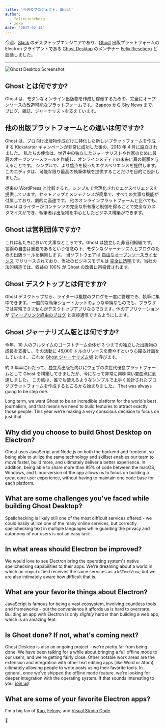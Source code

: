 ```yaml
---
title: '今週のプロジェクト: Ghost'
author:
  - felixrieseberg
  - zeke
date: '2017-02-14'
---
```


今週、[Slack](https://slack.com/) のデスクトップエンジニアであり、[Ghost](https://ghost.org/) 出版プラットフォームの Electron クライアントである [Ghost Desktop](https://ghost.org/downloads/) のメンテナー [Felix Rieseberg](https://felixrieseberg.com/) と談話しました。

---

<div class="pt-5">
  <img src="https://cloud.githubusercontent.com/assets/2289/22913898/7396b0de-f222-11e6-8e5d-147a7ced37a9.png" alt="Ghost Desktop Screenshot"> 
</div>

## Ghost とは何ですか?

Ghost は、モダンなオンライン出版物を作成し稼働するための、完全にオープンソースの改造可能なプラットフォームです。 Zappos から Sky News まで、ブログ、雑誌、ジャーナリストを支えています。

## 他の出版プラットフォームとの違いは何ですか?

Ghost は、プロ向け出版物作成だけに特化した新しいプラットフォームを作成する Kickstarter キャンペーンが非常に成功した後の、2013 年 4 月に設立されました。 私たちの使命は、世界中の独立したジャーナリストや作家のために最高のオープンソースツールを作成し、オンラインメディアの未来に真の衝撃を与えることです。 シンプルで、より焦点を絞ったエクスペリエンスを提供します。このエディタは、可能な限り最高の執筆体験を提供することだけを目的に設計しました。

従来の WordPress と比較すると、シンプルで合理化されたエクスペリエンスを提供しています。セットアップとメンテナンスが簡単で、すべての大事な機能が付属しており、劇的に高速です。 他のオンラインプラットフォームと比べても、Ghost はライターがコンテンツの完全な所有権と制御を得ることで完全なカスタマイズができ、執筆者は出版物を中心としたビジネス構築ができます。

## Ghost は営利団体ですか?

これは私たちにおいて大事なところです。Ghost は独立した非営利組織です。 言論の自由は重要であるという信念の下、モダンなジャーナリズムとブログのための出版ツールを構築します。 当ソフトウェアは [自由なオープンソースライセンス](https://github.com/TryGhost/Ghost) でリリースされており、当社のビジネスモデルは [完全に透明](https://blog.ghost.org/year-3/)です。当社の法的構造では、収益の 100% が Ghost の改善に再投資されます。

## Ghost デスクトップとは何ですか?

Ghost デスクトップなら、ライターは複数のブログを一度に管理でき、執筆に集中できます。 一般的な執筆ショートカットのような単純なものでも、ブラウザでは実現できませんがデスクトップアプリならできます。他のアプリケーションが [ディープリンク経由のブログ](https://github.com/tryghost/ghost-desktop/blob/master/docs/deeplinks.md) と直接通信できるようにします。

## Ghost ジャーナリズム版とは何ですか?

今年、10 人のフルタイムのゴーストチーム全体が 3 つまでの独立した出版物の成長を支援し、その活動に 45,000 ドルのリソースを費やすという心躍る計画をしています。 これを [Ghost ジャーナリズム版](https://ghost.org/journalism/) と呼びます。

約 3 年半にわたって、独立系出版社向けにウェブの次世代優良プラットフォームとして Ghost を構築してきましたが、今になって非常に興味深い変曲点に到達しました。 この旅は、誰でも使えるようなシンプルで上手く設計されたブログプラットフォームを作成するところから始まりました。 That was always going to be step one.

Long term, we want Ghost to be an incredible platform for the world's best journalism, and that means we need to build features to attract exactly those people. This year we're making a very conscious decision to focus on just that.

## Why did you choose to build Ghost Desktop on Electron?

Ghost uses JavaScript and Node.js on both the backend and frontend, so being able to utilize the same technology and skillset enables our team to move faster, build more, and ultimately deliver a better experience. In addition, being able to share more than 95% of code between the macOS, Windows, and Linux version of the app allows us to focus on building a great core user experience, without having to maintain one code base for each platform.

## What are some challenges you've faced while building Ghost Desktop?

Spellchecking is likely still one of the most difficult services offered - we could easily utilize one of the many online services, but correctly spellchecking text in multiple languages while guarding the privacy and autonomy of our users is not an easy task.

## In what areas should Electron be improved?

We would love to see Electron bring the operating system's native spellchecking capabilities to their apps. We're dreaming about a world in which an `<input>` field receives the same services as a `NSTextView`, but we are also intimately aware how difficult that is.

## What are your favorite things about Electron?

JavaScript is famous for being a vast ecosystem, involving countless tools and frameworks - but the convenience it affords us is hard to overstate. Building an app with Electron is only _slightly_ harder than building a web app, which is an amazing  feat.

## Is Ghost done? If not, what's coming next?

Ghost Desktop is also an ongoing project - we're pretty far from being done. We have been talking for a while about bringing a full offline mode to our users, and we're getting fairly close. Other notable work areas are the extension and integration with other text editing apps (like Word or Atom), ultimately allowing people to write posts using their favorite tools. In general, once we've shipped the offline mode feature, we're looking for deeper integration with the operating system. If that sounds interesting to you, [join us](https://github.com/tryghost/ghost-desktop)!

## What are some of your favorite Electron apps?

I'm a big fan of [Kap](https://getkap.co/), [Felony](https://github.com/henryboldi/felony), and [Visual Studio Code](https://code.visualstudio.com).

👻

